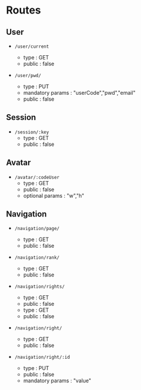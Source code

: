 # Routes

## User

* `/user/current`
    * type : GET
    * public : false

* `/user/pwd/`
    * type : PUT
    * mandatory params : "userCode","pwd","email"
    * public : false

## Session

* `/session/:key`
    * type : GET
    * public : false

## Avatar

* `/avatar/:codeUser`
    * type : GET
    * public : false
    * optional params : "w","h"

## Navigation

* `/navigation/page/`
    * type : GET
    * public : false

* `/navigation/rank/`
    * type : GET
    * public : false

* `/navigation/rights/`
    * type : GET
    * public : false
    * type : GET
    * public : false

* `/navigation/right/`
    * type : GET
    * public : false

* `/navigation/right/:id`
    * type : PUT
    * public : false
    * mandatory params : "value"